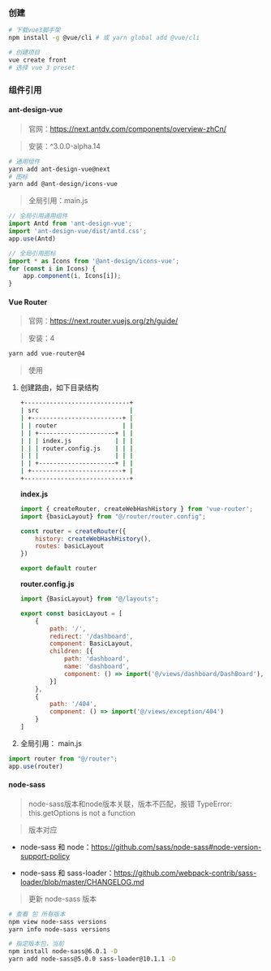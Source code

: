 ### 创建

```sh
# 下载vue3脚手架
npm install -g @vue/cli # 或 yarn global add @vue/cli

# 创建项目
vue create front
# 选择 vue 3 preset
```

### 组件引用

#### ant-design-vue

> 官网：https://next.antdv.com/components/overview-zhCn/

> 安装：^3.0.0-alpha.14

```sh
# 通用组件
yarn add ant-design-vue@next
# 图标
yarn add @ant-design/icons-vue
```

> 全局引用：main.js

```javascript
// 全局引用通用组件
import Antd from 'ant-design-vue';
import 'ant-design-vue/dist/antd.css';
app.use(Antd)

// 全局引用图标
import * as Icons from '@ant-design/icons-vue';
for (const i in Icons) {
    app.component(i, Icons[i]);
}
```

#### Vue Router

> 官网：https://next.router.vuejs.org/zh/guide/

> 安装：4

```sh
yarn add vue-router@4
```

> 使用

1. 创建路由，如下目录结构

	```sh
	+-----------------------------+
	| src                         |
	| +-------------------------+ |
	| | router                  | |
	| | +---------------------+ | |
	| | | index.js            | | |
	| | | router.config.js    | | |
	| | |                     | | |
	| | +---------------------+ | |
	| +-------------------------+ |
	+-----------------------------+
	```

	**index.js**

	```js
	import { createRouter, createWebHashHistory } from 'vue-router';
	import {basicLayout} from "@/router/router.config";

	const router = createRouter({
	    history: createWebHashHistory(),
	    routes: basicLayout
	})

	export default router
	```

	**router.config.js**

	```js
	import {BasicLayout} from "@/layouts";

	export const basicLayout = [
	    {
	        path: '/',
	        redirect: '/dashboard',
	        component: BasicLayout,
	        children: [{
	            path: 'dashboard',
	            name: 'dashboard',
	            component: () => import('@/views/dashboard/DashBoard'),
	        }]
	    },
	    {
	        path: '/404',
	        component: () => import('@/views/exception/404')
	    }
	]
	```

2. 全局引用： main.js

```js
import router from "@/router";
app.use(router)
```

#### node-sass

> node-sass版本和node版本关联，版本不匹配，报错 TypeError: this.getOptions is not a function

> 版本对应

- node-sass 和 node：https://github.com/sass/node-sass#node-version-support-policy

- node-sass 和 sass-loader：https://github.com/webpack-contrib/sass-loader/blob/master/CHANGELOG.md

> 更新 node-sass 版本

```sh
# 查看 包 所有版本
npm view node-sass versions
yarn info node-sass versions

# 指定版本包，当前
npm install node-sass@6.0.1 -D
yarn add node-sass@5.0.0 sass-loader@10.1.1 -D
```
